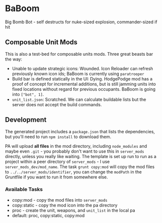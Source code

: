 # BaBoom

Big Bomb Bot - self destructs for nuke-sized explosion, commander-sized if hit

## Composable Unit Mods

This is also a test-bed for composable units mods. Three great beasts bar the way:

- Unable to update strategic icons: Wounded. Icon Reloader can refresh previously known icon ids; BaBoom is currently using `paratrooper`
- Build bar is defined statically in the UI: Dying. HodgePodge mod has a proof of concept for incremental additions, but is still jamming units into fixed locations without regard for previous occupants.  BaBoom is going into `["bot", 1]`.
- `unit_list.json`: Scratched. We can calculate buildable lists but the server does not accept the build commands.

## Development

The generated project includes a `package.json` that lists the dependencies, but you'll need to run `npm install` to download them.

PA will upload **all files** in the mod directory, including `node_modules` and maybe even `.git` - you probably don't want to use this in `server_mods` directly, unless you really like waiting.  The template is set up run to run as a project within a peer directory of `server_mods` - I use `server_mods_dev/mod_name`.  The task `grunt copy:mod` will copy the mod files to `../../server_mods/identifier`, you can change the `modPath` in the Gruntfile if you want to run it from somewhere else.

### Available Tasks

- copy:mod - copy the mod files into `server_mods`
- copy:static - copy the mod icon into the pa directory
- proc - create the unit, weapons, and `unit_list` in the local pa
- default: proc, copy:static, copy:mod
